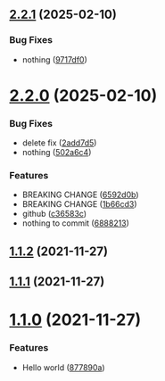 ## [2.2.1](https://github.com/saizazur1/versionControl/compare/v2.2.0...v2.2.1) (2025-02-10)


### Bug Fixes

* nothing ([9717df0](https://github.com/saizazur1/versionControl/commit/9717df0654db4f1e8d87ed23502900d973881a16))



# [2.2.0](https://github.com/saizazur1/versionControl/compare/v1.1.2...v2.2.0) (2025-02-10)


### Bug Fixes

* delete fix ([2add7d5](https://github.com/saizazur1/versionControl/commit/2add7d5dc3d88046b81cfd57a836661da5535a00))
* nothing ([502a6c4](https://github.com/saizazur1/versionControl/commit/502a6c4fc7d1c1584a32fc37f2b6a46625e10392))


### Features

* BREAKING CHANGE ([6592d0b](https://github.com/saizazur1/versionControl/commit/6592d0ba226f8c0ecc19b6ce0ba759181d791c4b))
* BREAKING CHANGE ([1b66cd3](https://github.com/saizazur1/versionControl/commit/1b66cd310a4870c1d3315dba39478475fb202762))
* github ([c36583c](https://github.com/saizazur1/versionControl/commit/c36583ca945d6dcb9ef631979c5799128000140a))
* nothing to commit ([6888213](https://github.com/saizazur1/versionControl/commit/688821337efbd1fcc928192bd2f0147a6363e5e2))



## [1.1.2](https://github.com/saizazur1/versionControl/compare/v1.1.1...v1.1.2) (2021-11-27)



## [1.1.1](https://github.com/saizazur1/versionControl/compare/v1.1.0...v1.1.1) (2021-11-27)



# [1.1.0](https://github.com/saizazur1/versionControl/compare/v1.0.0...v1.1.0) (2021-11-27)


### Features

* Hello world ([877890a](https://github.com/saizazur1/versionControl/commit/877890aa8d91db218f5671529a09bfab6dbe6658))



